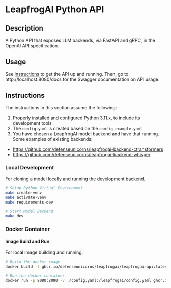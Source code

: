 # LeapfrogAI Python API

## Description

A Python API that exposes LLM backends, via FastAPI and gRPC, in the OpenAI API specification.

## Usage

See [instructions](#instructions) to get the API up and running. Then, go to http://localhost:8080/docs for the Swagger documentation on API usage.

## Instructions

The instructions in this section assume the following:

1. Properly installed and configured Python 3.11.x, to include its development tools
2. The `config.yaml` is created based on the `config-example.yaml`
3. You have chosen a LeapfrogAI model backend and have that running. Some examples of existing backends:

- https://github.com/defenseunicorns/leapfrogai-backend-ctransformers
- https://github.com/defenseunicorns/leapfrogai-backend-whisper

### Local Development

For cloning a model locally and running the development backend.

```bash
# Setup Python Virtual Environment
make create-venv
make activate-venv
make requirements-dev

# Start Model Backend
make dev
```

### Docker Container

#### Image Build and Run

For local image building and running.

```bash
# Build the docker image
docker build -t ghcr.io/defenseunicorns/leapfrogai/leapfrogai-api:latest .

# Run the docker container
docker run -p 8080:8080 -v ./config.yaml:/leapfrogai/config.yaml ghcr.io/defenseunicorns/leapfrogai/leapfrogai-api:latest
```

